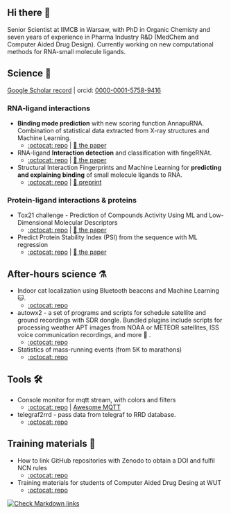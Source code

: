 ## Hi there 👋

Senior Scientist at IIMCB in Warsaw, with PhD in Organic Chemisty and seven years of experience in Pharma Industry R&D (MedChem and Computer Aided Drug Design). Currently working on new computational methods for RNA-small molecule ligands.

## Science 🧬

[Google Scholar record](https://scholar.google.pl/citations?user=NPbqGT8AAAAJ&hl=pl&oi=ao) | orcid: [0000-0001-5758-9416](https://orcid.org/0000-0001-5758-9416)

### RNA-ligand interactions

- **Binding mode prediction** with new scoring function AnnapuRNA. Combination of statistical data extracted from X-ray structures and Machine Learning.
  - [:octocat: repo](https://github.com/filipspl/AnnapuRNA) | [:page_facing_up: the paper](https://doi.org/10.1371/journal.pcbi.1008309)
- RNA-ligand **Interaction detection** and classification with fingeRNAt.
  - [:octocat: repo](https://github.com/n-szulc/fingeRNAt/) | [:page_facing_up: the paper](https://doi.org/10.1371/journal.pcbi.1009783)
- Structural Interaction Fingerprints and Machine Learning for **predicting and explaining binding** of small molecule ligands to RNA.
  - [:octocat: repo](https://github.com/filipspl/fingernat-ml/) | [:page_facing_up: preprint](https://doi.org/10.1101/2023.01.11.523582)

### Protein-ligand interactions & proteins

- Tox21 challenge - Prediction of Compounds Activity Using ML and Low-Dimensional Molecular Descriptors
  - [:octocat: repo](https://github.com/filipsPL/tox21_dataset) | [:page_facing_up: the paper](https://doi.org/10.3389/fenvs.2015.00077)
- Predict Protein Stability Index (PSI) from the sequence with ML regression
  - [:octocat: repo](https://github.com/filipsPL/degronopedia-ml-psi) | [:page_facing_up: the paper](https://doi.org/10.1101/2022.05.19.492622)

## After-hours science ⚗

- Indoor cat localization using Bluetooth beacons and Machine Learning :cat:.
  - [:octocat: repo](https://github.com/filipsPL/cat-localizer)
- autowx2 - a set of programs and scripts for schedule satellite and ground recordings with SDR dongle. Bundled plugins include scripts for processing weather APT images from NOAA or METEOR satellites, ISS voice communication recordings, and more :satellite: .
  - [:octocat: repo](https://github.com/filipsPL/autowx2)
- Statistics of mass-running events (from 5K to marathons)
  - [:octocat: repo](https://filipspl.github.io/statystykibiegowe/)

## Tools 🛠

- Console monitor for mqtt stream, with colors and filters
  - [:octocat: repo](https://github.com/filipsPL/mqtt-monitor) | [Awesome MQTT](https://github.com/hobbyquaker/awesome-mqtt)
- telegraf2rrd - pass data from telegraf to RRD database.
  - [:octocat: repo](https://github.com/filipsPL/telegraf2rrd)

## Training materials 📖

- How to link GitHub repositories with Zenodo to obtain a DOI and fulfil NCN rules
  - [:octocat: repo](https://github.com/filipsPL/NCN-github-OA)
- Training materials for students of Computer Aided Drug Desing at WUT
  - [:octocat: repo](https://github.com/filipsPL/CADD-PW/wiki)

<!-- 

- title
  - [:octocat: repo](repo_url) | [:page_facing_up: the paper](paper_doi_url)

-->

[![Check Markdown links](https://github.com/filipsPL/filipsPL/actions/workflows/action-links.yml/badge.svg)](https://github.com/filipsPL/filipsPL/actions/workflows/action-links.yml)
